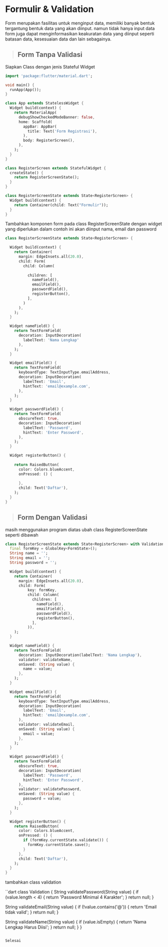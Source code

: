 # Formulir & Validation

Form merupakan fasilitas untuk menginput data, memiliki banyak bentuk tergantung bentuk data yang akan diinput. namun tidak hanya input data form juga dapat menginformasikan keakuratan data yang diinput seperti batasan data, kesesuaian data dan lain sebagainya.

>## Form Tanpa Validasi

Siapkan Class dengan jenis Stateful Widget 
```dart
import 'package:flutter/material.dart';

void main() {
  runApp(App());
}

class App extends StatelessWidget {
  Widget build(context) {
    return MaterialApp(
      debugShowCheckedModeBanner: false,
      home: Scaffold(
        appBar: AppBar(
          title: Text('Form Registrasi'),
        ),
        body: RegisterScreen(),
      ),
    );
  }
}

class RegisterScreen extends StatefulWidget {
  createState() {
    return RegisterScreenState();
  }
}

class RegisterScreenState extends State<RegisterScreen> {
  Widget build(context) {
    return Container(child: Text("Formulir"));
  }
}
```


Tambahkan komponen form pada class RegisterScreenState dengan widget yang diperlukan
dalam contoh ini akan diinput nama, email dan password

```dart
class RegisterScreenState extends State<RegisterScreen> {

  Widget build(context) {
    return Container(
      margin: EdgeInsets.all(20.0),
      child: Form( 
        child: Column( 
          
          children: [
            nameField(),
            emailField(),
            passwordField(),
            registerButton(),
          ],
        )
      ),
    );
  }

  Widget nameField() {
    return TextFormField(
      decoration: InputDecoration(
        labelText: 'Nama Lengkap' 
      ),
    );
  }

  Widget emailField() {
    return TextFormField(
      keyboardType: TextInputType.emailAddress, 
      decoration: InputDecoration(
        labelText: 'Email',
        hintText: 'email@example.com',
      ),
    );
  }

  Widget passwordField() {
    return TextFormField(
      obscureText: true, 
      decoration: InputDecoration(
        labelText: 'Password',
        hintText: 'Enter Password',
      ),
    );
  }

  Widget registerButton() {
   
    return RaisedButton(
      color: Colors.blueAccent,
      onPressed: () {
      
      },
      child: Text('Daftar'), 
    );
  }
}
```

>## Form Dengan Validasi
masih menggunakan program diatas ubah class RegisterScreenState seperti dibawah
```dart
class RegisterScreenState extends State<RegisterScreen> with Validation {
  final formKey = GlobalKey<FormState>();
  String name = '';
  String email = '';
  String password = '';

  Widget build(context) {
    return Container(
      margin: EdgeInsets.all(20.0),
      child: Form(
          key: formKey,
          child: Column(
            children: [
              nameField(),
              emailField(),
              passwordField(),
              registerButton(),
            ],
          )),
    );
  }

  Widget nameField() {
    return TextFormField(
      decoration: InputDecoration(labelText: 'Nama Lengkap'),
      validator: validateName,
      onSaved: (String value) {
        name = value;
      },
    );
  }

  Widget emailField() {
    return TextFormField(
      keyboardType: TextInputType.emailAddress,
      decoration: InputDecoration(
        labelText: 'Email',
        hintText: 'email@example.com',
      ),
      validator: validateEmail,
      onSaved: (String value) {
        email = value;
      },
    );
  }

  Widget passwordField() {
    return TextFormField(
      obscureText: true,
      decoration: InputDecoration(
        labelText: 'Password',
        hintText: 'Enter Password',
      ),
      validator: validatePassword,
      onSaved: (String value) {
        password = value;
      },
    );
  }

  Widget registerButton() {
    return RaisedButton(
      color: Colors.blueAccent,
      onPressed: () {
        if (formKey.currentState.validate()) {
          formKey.currentState.save();
        }
      },
      child: Text('Daftar'),
    );
  }
}
```
tambahkan class validation

``dart
class Validation {
  String validatePassword(String value) {
    if (value.length < 4) {
      return 'Password Minimal 4 Karakter';
    }
    return null;
  }

  String validateEmail(String value) {
    if (!value.contains('@')) {
      return 'Email tidak valid';
    }
    return null;
  }

  String validateName(String value) {
    if (value.isEmpty) {
      return 'Nama Lengkap Harus Diisi';
    }
    return null;
  }
}
```

Selesai





